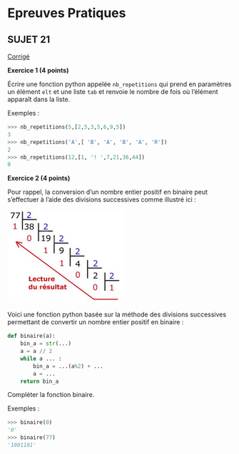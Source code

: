 <script type="text/javascript" src="http://cdn.mathjax.org/mathjax/latest/MathJax.js?config=default"></script>

# **Epreuves Pratiques**

## SUJET 21


[Corrigé](corrige.md)


**Exercice 1 (4 points)**

Écrire une fonction python appelée `nb_repetitions` qui prend en paramètres un élément `elt` et une liste `tab` et renvoie le nombre de fois où l’élément apparaît dans la liste.

Exemples :

```Python
>>> nb_repetitions(5,[2,5,3,5,6,9,5])
3
>>> nb_repetitions('A',[ 'B', 'A', 'B', 'A', 'R'])
2
>>> nb_repetitions(12,[1, '! ',7,21,36,44])
0
```

**Exercice 2 (4 points)**

Pour rappel, la conversion d’un nombre entier positif en binaire peut s’effectuer à l’aide des divisions successives comme illustré ici :

![](image.png)

Voici une fonction python basée sur la méthode des divisions successives permettant de convertir un nombre entier positif en binaire :

```Python
def binaire(a):
    bin_a = str(...)
    a = a // 2
    while a ... :
        bin_a = ...(a%2) + ...
        a = ...
    return bin_a
```

Compléter la fonction binaire.

Exemples :
```Python
>>> binaire(0)
'0'
>>> binaire(77)
'1001101'
```